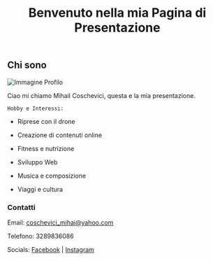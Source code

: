 <html 
<head> </head>
<body>

<header>
    <h1>Benvenuto nella mia Pagina di Presentazione</h1>
</header>

<section>
    <h2>Chi sono</h2>
    <img src="https://scontent.fflr4-2.fna.fbcdn.net/v/t39.30808-6/453488680_10224084119362846_1488784090803191696_n.jpg?_nc_cat=107&ccb=1-7&_nc_sid=a5f93a&_nc_ohc=G3pd_6DP8dcQ7kNvgEjAtAm&_nc_oc=Adhoi_ybCcDka_tt-YnTNL0stfkcqM2UFWdobAMWDmOCS-xCJw3tXYk49hg9TG5nBnk&_nc_zt=23&_nc_ht=scontent.fflr4-2.fna&_nc_gid=A1OjC91SQWD8X0I0ZrCqh5I&oh=00_AYHqL2q_dHarr8ZQ-LDpQwSSvc63cv6rjCKaBn_39z8ZJQ&oe=67D3BF22" alt="Immagine Profilo">
    <p>Ciao mi chiamo Mihail Coschevici,  questa e la mia presentazione.</p>

    Hobby e Interessi:
    
   - Riprese con il drone

   - Creazione di contenuti online

   - Fitness e nutrizione
   
   -  Sviluppo Web

   -  Musica e composizione

   - Viaggi e cultura
    
<section class="contacts">
    <h3>Contatti</h3>
    <p>Email: <a href="yahoo.com">coschevici_mihai@yahoo.com</a></p>
    <p>Telefono: 3289836086</p>
    <p>Socials: 
        <a href="facebook.com/mihaicoschevici" target="_blank">Facebook</a> | 
        <a href="instagram.com/mcoschevici" target="_blank">Instagram</a>
    </p>
</section>

</body>
</html>
